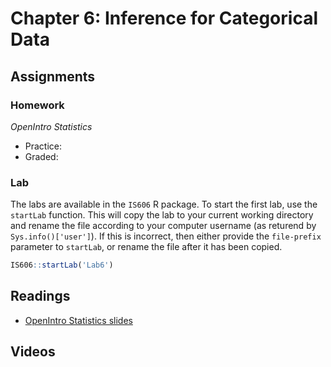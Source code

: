 # Chapter 6: Inference for Categorical Data

## Assignments

### Homework

*OpenIntro Statistics*

* Practice:
* Graded:

### Lab

The labs are available in the `IS606` R package. To start the first lab, use the `startLab` function. This will copy the lab to your current working directory and rename the file according to your computer username (as returend by `Sys.info()['user']`). If this is incorrect, then either provide the `file-prefix` parameter to `startLab`, or rename the file after it has been copied.


```r
IS606::startLab('Lab6')
```


## Readings

* [OpenIntro Statistics slides](https://github.com/jbryer/IS606Fall2015/raw/master/Slides/OpenIntro/os2_slides_06.pdf)

## Videos


